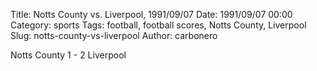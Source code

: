 Title: Notts County vs. Liverpool, 1991/09/07
Date: 1991/09/07 00:00
Category: sports
Tags: football, football scores, Notts County, Liverpool
Slug: notts-county-vs-liverpool
Author: carbonero


Notts County 1 - 2 Liverpool
